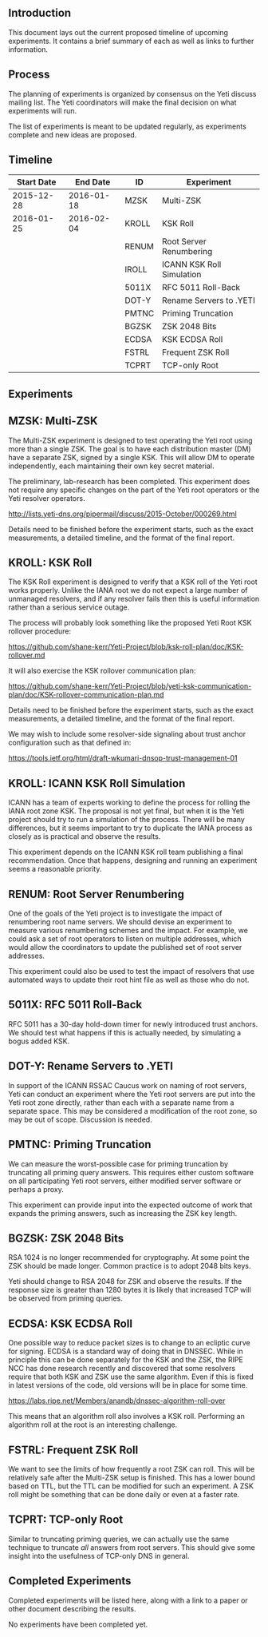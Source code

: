 Introduction
------------
This document lays out the current proposed timeline of upcoming
experiments. It contains a brief summary of each as well as links to
further information.

Process
-------
The planning of experiments is organized by consensus on the Yeti
discuss mailing list. The Yeti coordinators will make the final
decision on what experiments will run.

The list of experiments is meant to be updated regularly, as
experiments complete and new ideas are proposed.

Timeline
--------

| Start Date | End Date   | ID    | Experiment
|------------|------------|-------|--------
| 2015-12-28 | 2016-01-18 | MZSK  | Multi-ZSK
| 2016-01-25 | 2016-02-04 | KROLL | KSK Roll
|            |            | RENUM | Root Server Renumbering
|            |            | IROLL | ICANN KSK Roll Simulation
|            |            | 5011X | RFC 5011 Roll-Back
|            |            | DOT-Y | Rename Servers to .YETI
|            |            | PMTNC | Priming Truncation
|            |            | BGZSK | ZSK 2048 Bits
|            |            | ECDSA | KSK ECDSA Roll
|            |            | FSTRL | Frequent ZSK Roll
|            |            | TCPRT | TCP-only Root
                          

Experiments
-----------

## MZSK: Multi-ZSK

The Multi-ZSK experiment is designed to test operating the Yeti root
using more than a single ZSK. The goal is to have each distribution
master (DM) have a separate ZSK, signed by a single KSK. This will
allow DM to operate independently, each maintaining their own key
secret material.

The preliminary, lab-research has been completed. This experiment does
not require any specific changes on the part of the Yeti root
operators or the Yeti resolver operators.

http://lists.yeti-dns.org/pipermail/discuss/2015-October/000269.html

Details need to be finished before the experiment starts, such as the
exact measurements, a detailed timeline, and the format of the final
report.

## KROLL: KSK Roll

The KSK Roll experiment is designed to verify that a KSK roll of the
Yeti root works properly. Unlike the IANA root we do not expect a
large number of unmanaged resolvers, and if any resolver fails then
this is useful information rather than a serious service outage.

The process will probably look something like the proposed Yeti Root
KSK rollover procedure:

https://github.com/shane-kerr/Yeti-Project/blob/ksk-roll-plan/doc/KSK-rollover.md

It will also exercise the KSK rollover communication plan:

https://github.com/shane-kerr/Yeti-Project/blob/yeti-ksk-communication-plan/doc/KSK-rollover-communication-plan.md

Details need to be finished before the experiment starts, such as the
exact measurements, a detailed timeline, and the format of the final
report.

We may wish to include some resolver-side signaling about trust
anchor configuration such as that defined in:

https://tools.ietf.org/html/draft-wkumari-dnsop-trust-management-01

## KROLL: ICANN KSK Roll Simulation

ICANN has a team of experts working to define the process for rolling
the IANA root zone KSK. The proposal is not yet final, but when it is
the Yeti project should try to run a simulation of the process. There
will be many differences, but it seems important to try to duplicate
the IANA process as closely as is practical and observe the results.

This experiment depends on the ICANN KSK roll team publishing a final
recommendation. Once that happens, designing and running an experiment
seems a reasonable priority.

## RENUM: Root Server Renumbering

One of the goals of the Yeti project is to investigate the impact of
renumbering root name servers. We should devise an experiment to
measure various renumbering schemes and the impact. For example, we
could ask a set of root operators to listen on multiple addresses,
which would allow the coordinators to update the published set of root
server addresses.

This experiment could also be used to test the impact of resolvers
that use automated ways to update their root hint file as well as
those who do not.

## 5011X: RFC 5011 Roll-Back

RFC 5011 has a 30-day hold-down timer for newly introduced trust
anchors. We should test what happens if this is actually needed, by
simulating a bogus added KSK.

## DOT-Y: Rename Servers to .YETI

In support of the ICANN RSSAC Caucus work on naming of root servers,
Yeti can conduct an experiment where the Yeti root servers are put
into the Yeti root zone directly, rather than each with a separate
name from a separate space. This may be considered a modification of
the root zone, so may be out of scope. Discussion is needed.

## PMTNC: Priming Truncation

We can measure the worst-possible case for priming truncation by
truncating all priming query answers. This requires either custom
software on all participating Yeti root servers, either modified
server software or perhaps a proxy.

This experiment can provide input into the expected outcome of work
that expands the priming answers, such as increasing the ZSK key
length.

## BGZSK: ZSK 2048 Bits

RSA 1024 is no longer recommended for cryptography. At some point the
ZSK should be made longer. Common practice is to adopt 2048 bits keys.

Yeti should change to RSA 2048 for ZSK and observe the results. If the
response size is greater than 1280 bytes it is likely that increased
TCP will be observed from priming queries.

## ECDSA: KSK ECDSA Roll

One possible way to reduce packet sizes is to change to an ecliptic
curve for signing. ECDSA is a standard way of doing that in DNSSEC.
While in principle this can be done separately for the KSK and the
ZSK, the RIPE NCC has done research recently and discovered that some
resolvers require that both KSK and ZSK use the same algorithm. Even
if this is fixed in latest versions of the code, old versions will be
in place for some time.

https://labs.ripe.net/Members/anandb/dnssec-algorithm-roll-over

This means that an algorithm roll also involves a KSK roll.
Performing an algorithm roll at the root is an interesting challenge.

## FSTRL: Frequent ZSK Roll

We want to see the limits of how frequently a root ZSK can roll. This
will be relatively safe after the Multi-ZSK setup is finished. This
has a lower bound based on TTL, but the TTL can be modified for such
an experiment. A ZSK roll might be something that can be done daily or
even at a faster rate.

## TCPRT: TCP-only Root

Similar to truncating priming queries, we can actually use the same
technique to truncate _all_ answers from root servers. This should
give some insight into the usefulness of TCP-only DNS in general.

Completed Experiments
---------------------
Completed experiments will be listed here, along with a link to a
paper or other document describing the results.

No experiments have been completed yet.
